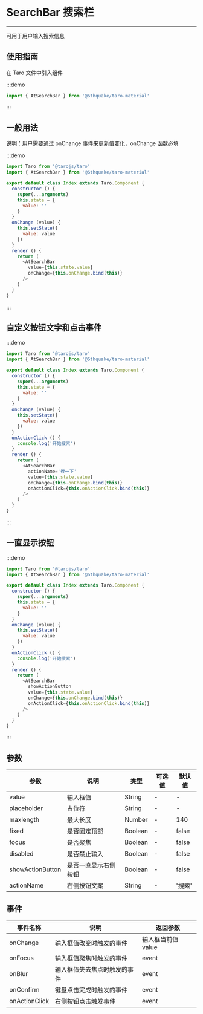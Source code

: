 # SearchBar 搜索栏

---
可用于用户输入搜索信息

## 使用指南

在 Taro 文件中引入组件

:::demo

```js
import { AtSearchBar } from '@6thquake/taro-material'
```

:::

## 一般用法

说明：用户需要通过 onChange 事件来更新值变化，onChange 函数必填

:::demo

```js
import Taro from '@tarojs/taro'
import { AtSearchBar } from '@6thquake/taro-material'

export default class Index extends Taro.Component {
  constructor () {
    super(...arguments)
    this.state = {
      value: ''
    }
  }
  onChange (value) {
    this.setState({
      value: value
    })
  }
  render () {
    return (
      <AtSearchBar
        value={this.state.value}
        onChange={this.onChange.bind(this)}
      />
    )
  }
}

```

:::

## 自定义按钮文字和点击事件

:::demo

```js
import Taro from '@tarojs/taro'
import { AtSearchBar } from '@6thquake/taro-material'

export default class Index extends Taro.Component {
  constructor () {
    super(...arguments)
    this.state = {
      value: ''
    }
  }
  onChange (value) {
    this.setState({
      value: value
    })
  }
  onActionClick () {
    console.log('开始搜索')
  }
  render () {
    return (
      <AtSearchBar
        actionName='搜一下'
        value={this.state.value}
        onChange={this.onChange.bind(this)}
        onActionClick={this.onActionClick.bind(this)}
      />
    )
  }
}
```

:::

## 一直显示按钮

:::demo

```js
import Taro from '@tarojs/taro'
import { AtSearchBar } from '@6thquake/taro-material'

export default class Index extends Taro.Component {
  constructor () {
    super(...arguments)
    this.state = {
      value: ''
    }
  }
  onChange (value) {
    this.setState({
      value: value
    })
  }
  onActionClick () {
    console.log('开始搜索')
  }
  render () {
    return (
      <AtSearchBar
        showActionButton
        value={this.state.value}
        onChange={this.onChange.bind(this)}
        onActionClick={this.onActionClick.bind(this)}
      />
    )
  }
}
```

:::

## 参数

| 参数       | 说明                                   | 类型    | 可选值                                                              | 默认值   |
| ---------- | -------------------------------------- | ------- | ------------------------------------------------------------------- | -------- |
| value | 输入框值 | String  | - | - |
| placeholder | 占位符  | String  | - | - |
| maxlength | 最大长度 | Number  | -  | 140 |
| fixed | 是否固定顶部 | Boolean  | -  | false |
| focus | 是否聚焦 | Boolean  | -  | false |
| disabled | 是否禁止输入 | Boolean  | -  | false |
| showActionButton | 是否一直显示右侧按钮 | Boolean  | -  | false |
| actionName | 右侧按钮文案 | String  | -  | '搜索' |

## 事件

| 事件名称 | 说明          | 返回参数  |
|---------- |-------------- |---------- |
| onChange | 输入框值改变时触发的事件 | 输入框当前值 value  |
| onFocus | 输入框值聚焦时触发的事件 | event  |
| onBlur | 输入框值失去焦点时触发的事件 | event  |
| onConfirm | 键盘点击完成时触发的事件 | event  |
| onActionClick | 右侧按钮点击触发事件 | event  |
